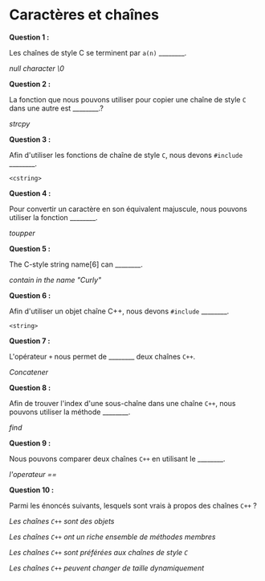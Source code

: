# Caractères et chaînes

**Question 1 :**

Les chaînes de style C se terminent par `a(n)` ________. 

*null character \0*

**Question 2 :**

La fonction que nous pouvons utiliser pour copier une chaîne de style `C` dans une autre est ________.?

*strcpy*

**Question 3 :**

Afin d'utiliser les fonctions de chaîne de style `C`, nous devons `#include` ________.

```
<cstring>
```

**Question 4 :**

Pour convertir un caractère en son équivalent majuscule, nous pouvons utiliser la fonction ________.

*toupper*

**Question 5 :**

The C-style string name[6] can ________.

*contain in the name "Curly"*

**Question 6 :**

Afin d'utiliser un objet chaîne C++, nous devons `#include` ________.


```
<string>
```

**Question 7 :**

L'opérateur `+` nous permet de ________ deux chaînes `C++`.

*Concatener*

**Question 8 :**

Afin de trouver l'index d'une sous-chaîne dans une chaîne `C++`, nous pouvons utiliser la méthode ________.

*find*

**Question 9 :**

Nous pouvons comparer deux chaînes `C++` en utilisant le ________.

*l'operateur ==*

**Question 10 :**

Parmi les énoncés suivants, lesquels sont vrais à propos des chaînes `C++` ?


*Les chaînes `C++` sont des objets*

*Les chaînes `C++` ont un riche ensemble de méthodes membres*

*Les chaînes `C++` sont préférées aux chaînes de style `C`*

*Les chaînes `C++` peuvent changer de taille dynamiquement*

